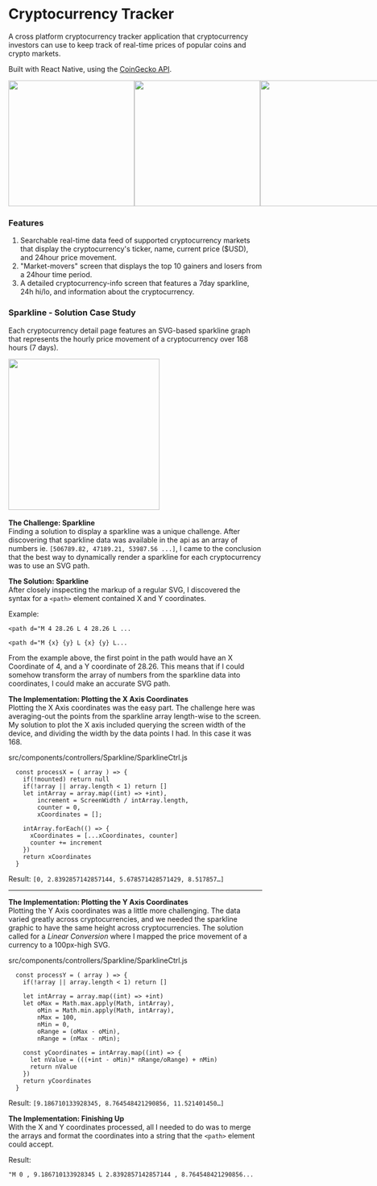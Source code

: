 # Cryptocurrency Tracker
A cross platform cryptocurrency tracker application that cryptocurrency investors can use to keep track of real-time prices of popular coins and crypto markets.

Built with React Native, using the [CoinGecko API](https://www.coingecko.com/en/api).

<div style="display: flex">
  <img width="250" src="https://pfteza-etc.s3-us-west-2.amazonaws.com/cryptotracker-1.gif"/> 
  <img width="250" src="https://pfteza-etc.s3-us-west-2.amazonaws.com/cryptotracker-3.gif"/>
  <img width="250" src="https://pfteza-etc.s3-us-west-2.amazonaws.com/cryptotracker-2.gif"/>
</div>


### Features
1. Searchable real-time data feed of supported cryptocurrency markets that display the cryptocurrency's ticker, name, current price ($USD), and 24hour price movement.
2. "Market-movers" screen that displays the top 10 gainers and losers from a 24hour time period.
3. A detailed cryptocurrency-info screen that features a 7day sparkline, 24h hi/lo, and information about the cryptocurrency.

### Sparkline - Solution Case Study
Each cryptocurrency detail page features an SVG-based sparkline graph that represents the hourly price movement of a cryptocurrency over 168 hours (7 days).

<img src="https://pfteza-etc.s3-us-west-2.amazonaws.com/cryptotracker-sparkline.png" width="300" />
&nbsp;

**The Challenge: Sparkline** <br/>
Finding a solution to display a sparkline was a unique challenge. After discovering that sparkline data was available in the api as an array of numbers ie. `[506789.82, 47189.21, 53987.56 ...]`, I came to the conclusion that the best way to dynamically render a sparkline for each cryptocurrency was to use an SVG path.

**The Solution: Sparkline** <br/>
After closely inspecting the markup of a regular SVG, I discovered the syntax for a `<path>` element contained X and Y coordinates.

Example:
```
<path d="M 4 28.26 L 4 28.26 L ...
```
```
<path d="M {x} {y} L {x} {y} L...
```
From the example above, the first point in the path would have an X Coordinate of 4, and a Y coordinate of 28.26. This means that if I could somehow transform the array of numbers from the sparkline data into coordinates, I could make an accurate SVG path.

**The Implementation: Plotting the X Axis Coordinates** <br/>
Plotting the X Axis coordinates was the easy part. The challenge here was averaging-out the points from the sparkline array length-wise to the screen. My solution to plot the X axis included querying the screen width of the device, and dividing the width by the data points I had. In this case it was 168.

src/components/controllers/Sparkline/SparklineCtrl.js
```
  const processX = ( array ) => {
    if(!mounted) return null
    if(!array || array.length < 1) return []
    let intArray = array.map((int) => +int),
        increment = ScreenWidth / intArray.length,
        counter = 0,
        xCoordinates = [];
    
    intArray.forEach(() => {
      xCoordinates = [...xCoordinates, counter]
      counter += increment
    })
    return xCoordinates
  }

```
Result:
`[0, 2.8392857142857144, 5.678571428571429, 8.517857…]`


---

**The Implementation: Plotting the Y Axis Coordinates** <br/>
Plotting the Y Axis coordinates was a little more challenging. The data varied greatly across cryptocurrencies, and we needed the sparkline graphic to have the same height across cryptocurrencies. The solution called for a *Linear Conversion* where I mapped the price movement of a currency to a 100px-high SVG.

src/components/controllers/Sparkline/SparklineCtrl.js
```
  const processY = ( array ) => {
    if(!array || array.length < 1) return []

    let intArray = array.map((int) => +int)
    let oMax = Math.max.apply(Math, intArray),
        oMin = Math.min.apply(Math, intArray),
        nMax = 100,
        nMin = 0,
        oRange = (oMax - oMin),
        nRange = (nMax - nMin);

    const yCoordinates = intArray.map((int) => {
      let nValue = (((+int - oMin)* nRange/oRange) + nMin)
      return nValue
    })
    return yCoordinates
  }
```
Result:
`[9.186710133928345, 8.764548421290856, 11.521401450…]`

**The Implementation: Finishing Up** <br/>
With the X and Y coordinates processed, all I needed to do was to merge the arrays and format the coordinates into a string that the `<path>` element could accept.

Result:
```
"M 0 , 9.186710133928345 L 2.8392857142857144 , 8.764548421290856...
```

